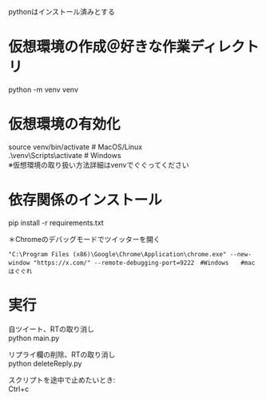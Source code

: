 pythonはインストール済みとする   

# 仮想環境の作成＠好きな作業ディレクトリ  
python -m venv venv  

# 仮想環境の有効化  
source venv/bin/activate  # MacOS/Linux  
.\venv\Scripts\activate  # Windows  
※仮想環境の取り扱い方法詳細はvenvでぐぐってください

# 依存関係のインストール  
pip install -r requirements.txt  

＊Chromeのデバッグモードでツイッターを開く
```
"C:\Program Files (x86)\Google\Chrome\Application\chrome.exe" --new-window "https://x.com/" --remote-debugging-port=9222　#Windows　　#macはぐぐれ  
```

# 実行
自ツイート、RTの取り消し  
python main.py

リプライ欄の削除、RTの取り消し  
python deleteReply.py

スクリプトを途中で止めたいとき:  
Ctrl+c
